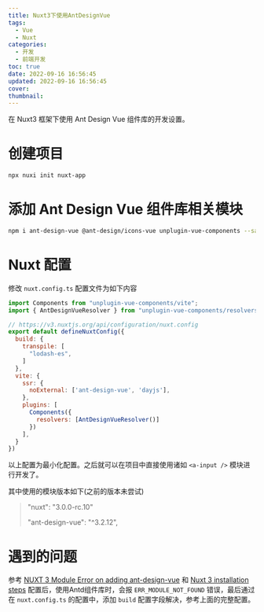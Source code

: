 ```yaml
---
title: Nuxt3下使用AntDesignVue
tags:
  - Vue
  - Nuxt
categories:
  - 开发
  - 前端开发
toc: true
date: 2022-09-16 16:56:45
updated: 2022-09-16 16:56:45
cover:
thumbnail:
---
```


在 Nuxt3 框架下使用 Ant Design Vue 组件库的开发设置。

<!-- more -->

# 创建项目

```sh
npx nuxi init nuxt-app
```

# 添加 Ant Design Vue 组件库相关模块

```sh
npm i ant-design-vue @ant-design/icons-vue unplugin-vue-components --save
```

# Nuxt 配置

修改 `nuxt.config.ts` 配置文件为如下内容

```js
import Components from "unplugin-vue-components/vite";
import { AntDesignVueResolver } from "unplugin-vue-components/resolvers";

// https://v3.nuxtjs.org/api/configuration/nuxt.config
export default defineNuxtConfig({
  build: {
    transpile: [
      "lodash-es",
    ]
  },
  vite: {
    ssr: {
      noExternal: ['ant-design-vue', 'dayjs'],
    },
    plugins: [
      Components({
        resolvers: [AntDesignVueResolver()]
      })
    ],
  }
})
```

以上配置为最小化配置。之后就可以在项目中直接使用诸如 `<a-input />` 模块进行开发了。


其中使用的模块版本如下(之前的版本未尝试)

> "nuxt": "3.0.0-rc.10"
> 
> "ant-design-vue": "^3.2.12",



# 遇到的问题

参考 [NUXT 3 Module Error on adding ant-design-vue](https://stackoverflow.com/questions/72555420/nuxt-3-module-error-on-adding-ant-design-vue) 和 [Nuxt 3 installation steps](https://github.com/vueComponent/ant-design-vue/discussions/5210) 配置后，使用Antd组件库时，会报 `ERR_MODULE_NOT_FOUND` 错误，最后通过在 `nuxt.config.ts` 的配置中，添加 `build` 配置字段解决，参考上面的完整配置。
